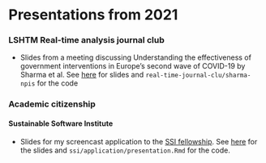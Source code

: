 
# Presentations from 2021

### LSHTM Real-time analysis journal club

- Slides from a meeting discussing Understanding the effectiveness of government interventions in Europe’s second wave of COVID-19 by Sharma et al. See [here](https://www.samabbott.co.uk/presentations/2021/real-time-journal-club/sharma-npis/presentation.pdf) for slides and `real-time-journal-clu/sharma-npis` for the code
### Academic citizenship

#### Sustainable Software Institute 

- Slides for my screencast application to the [SSI fellowship](https://www.software.ac.uk/programmes-and-events/fellowship-programme). See [here](https://www.samabbott.co.uk/presentations/2021/ssi/application/presentation.html) for the slides and `ssi/application/presentation.Rmd`  for the code.


